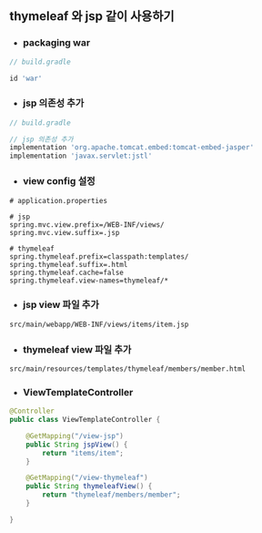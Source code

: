 
## thymeleaf 와 jsp 같이 사용하기

- ### packaging war
```groovy
// build.gradle

id 'war'
```

- ### jsp 의존성 추가
```groovy
// build.gradle

// jsp 의존성 추가
implementation 'org.apache.tomcat.embed:tomcat-embed-jasper'
implementation 'javax.servlet:jstl'
```

- ### view config 설정
```properties
# application.properties

# jsp
spring.mvc.view.prefix=/WEB-INF/views/
spring.mvc.view.suffix=.jsp

# thymeleaf
spring.thymeleaf.prefix=classpath:templates/
spring.thymeleaf.suffix=.html
spring.thymeleaf.cache=false
spring.thymeleaf.view-names=thymeleaf/*
```

- ### jsp view 파일 추가
```bash
src/main/webapp/WEB-INF/views/items/item.jsp
```

- ### thymeleaf view 파일 추가
```bash
src/main/resources/templates/thymeleaf/members/member.html
```

- ### ViewTemplateController
```java
@Controller
public class ViewTemplateController {

    @GetMapping("/view-jsp")
    public String jspView() {
        return "items/item";
    }

    @GetMapping("/view-thymeleaf")
    public String thymeleafView() {
        return "thymeleaf/members/member";
    }

}
```
